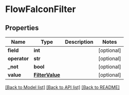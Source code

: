 # FlowFalconFilter

## Properties
Name | Type | Description | Notes
------------ | ------------- | ------------- | -------------
**field** | **int** |  | [optional] 
**operator** | **str** |  | [optional] 
**_not** | **bool** |  | [optional] 
**value** | [**FilterValue**](FilterValue.md) |  | [optional] 

[[Back to Model list]](../README.md#documentation-for-models) [[Back to API list]](../README.md#documentation-for-api-endpoints) [[Back to README]](../README.md)

